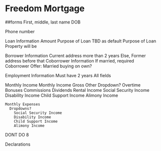 # Freedom Mortgage
##forms
 First, middle, last name
 DOB

 Phone number


 Loan Information
  Amount
  Purpose of Loan
    TBD as default
    Purpose of Loan
    Property will be

  Borrower Information
    Current address more than 2 years
      Else, Former address before that
    Coborrower Information
      If married, required Coborrower
      Offer: Married buying on own?

  Employment Information
    Must have 2 years
    All fields

  Monthly Income
    Monthly Income
      Gross
      Other
      Dropdown?
        Overtime
        Bonuses
        Commissions
        Dividends
        Rental Income
        Social Security Income
        Disability Income
        Child Support Income
        Alimony Income

    Monthly Expenses
      Dropdowns?
        Social Security Income
        Disability Income
        Child Support Income
        Alimony Income

  DONT DO 8

  Declarations
